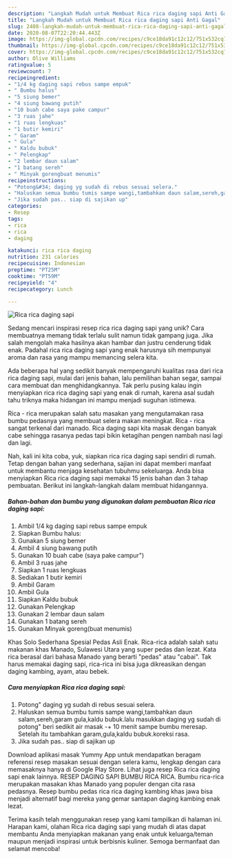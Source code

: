 ```yaml
---
description: "Langkah Mudah untuk Membuat Rica rica daging sapi Anti Gagal"
title: "Langkah Mudah untuk Membuat Rica rica daging sapi Anti Gagal"
slug: 2408-langkah-mudah-untuk-membuat-rica-rica-daging-sapi-anti-gagal
date: 2020-08-07T22:20:44.443Z
image: https://img-global.cpcdn.com/recipes/c9ce18da91c12c12/751x532cq70/rica-rica-daging-sapi-foto-resep-utama.jpg
thumbnail: https://img-global.cpcdn.com/recipes/c9ce18da91c12c12/751x532cq70/rica-rica-daging-sapi-foto-resep-utama.jpg
cover: https://img-global.cpcdn.com/recipes/c9ce18da91c12c12/751x532cq70/rica-rica-daging-sapi-foto-resep-utama.jpg
author: Olive Williams
ratingvalue: 5
reviewcount: 7
recipeingredient:
- "1/4 kg daging sapi rebus sampe empuk"
- " Bumbu halus"
- "5 siung bemer"
- "4 siung bawang putih"
- "10 buah cabe saya pake campur"
- "3 ruas jahe"
- "1 ruas lengkuas"
- "1 butir kemiri"
- " Garam"
- " Gula"
- " Kaldu bubuk"
- " Pelengkap"
- "2 lembar daun salam"
- "1 batang sereh"
- " Minyak gorengbuat menumis"
recipeinstructions:
- "Potong&#34; daging yg sudah di rebus sesuai selera."
- "Haluskan semua bumbu tumis sampe wangi,tambahkan daun salam,sereh,garam gula,kaldu bubuk.lalu masukkan daging yg sudah di potong&#34; beri sedikit air masak -+ 10 menit sampe bumbu meresap. Setelah itu tambahkan garam,gula,kaldu bubuk.koreksi rasa."
- "Jika sudah pas.. siap di sajikan up"
categories:
- Resep
tags:
- rica
- rica
- daging

katakunci: rica rica daging 
nutrition: 231 calories
recipecuisine: Indonesian
preptime: "PT25M"
cooktime: "PT59M"
recipeyield: "4"
recipecategory: Lunch

---
```



![Rica rica daging sapi](https://img-global.cpcdn.com/recipes/c9ce18da91c12c12/751x532cq70/rica-rica-daging-sapi-foto-resep-utama.jpg)

Sedang mencari inspirasi resep rica rica daging sapi yang unik? Cara membuatnya memang tidak terlalu sulit namun tidak gampang juga. Jika salah mengolah maka hasilnya akan hambar dan justru cenderung tidak enak. Padahal rica rica daging sapi yang enak harusnya sih mempunyai aroma dan rasa yang mampu memancing selera kita.

Ada beberapa hal yang sedikit banyak mempengaruhi kualitas rasa dari rica rica daging sapi, mulai dari jenis bahan, lalu pemilihan bahan segar, sampai cara membuat dan menghidangkannya. Tak perlu pusing kalau ingin menyiapkan rica rica daging sapi yang enak di rumah, karena asal sudah tahu triknya maka hidangan ini mampu menjadi suguhan istimewa.

Rica - rica merupakan salah satu masakan yang mengutamakan rasa bumbu pedasnya yang membuat selera makan meningkat. Rica - rica sangat terkenal dari manado. Rica daging sapi kita masak dengan banyak cabe sehingga rasanya pedas tapi bikin ketagihan pengen nambah nasi lagi dan lagi.


Nah, kali ini kita coba, yuk, siapkan rica rica daging sapi sendiri di rumah. Tetap dengan bahan yang sederhana, sajian ini dapat memberi manfaat untuk membantu menjaga kesehatan tubuhmu sekeluarga. Anda bisa menyiapkan Rica rica daging sapi memakai 15 jenis bahan dan 3 tahap pembuatan. Berikut ini langkah-langkah dalam membuat hidangannya.

<!--inarticleads1-->

##### Bahan-bahan dan bumbu yang digunakan dalam pembuatan Rica rica daging sapi:

1. Ambil 1/4 kg daging sapi rebus sampe empuk
1. Siapkan  Bumbu halus:
1. Gunakan 5 siung bemer
1. Ambil 4 siung bawang putih
1. Gunakan 10 buah cabe (saya pake campur&#34;)
1. Ambil 3 ruas jahe
1. Siapkan 1 ruas lengkuas
1. Sediakan 1 butir kemiri
1. Ambil  Garam
1. Ambil  Gula
1. Siapkan  Kaldu bubuk
1. Gunakan  Pelengkap
1. Gunakan 2 lembar daun salam
1. Gunakan 1 batang sereh
1. Gunakan  Minyak goreng(buat menumis)


Khas Solo Sederhana Spesial Pedas Asli Enak. Rica-rica adalah salah satu makanan khas Manado, Sulawesi Utara yang super pedas dan lezat. Kata rica berasal dari bahasa Manado yang berarti &#34;pedas&#34; atau &#34;cabai&#34;. Tak harus memakai daging sapi, rica-rica ini bisa juga dikreasikan dengan daging kambing, ayam, atau bebek. 

<!--inarticleads2-->

##### Cara menyiapkan Rica rica daging sapi:

1. Potong&#34; daging yg sudah di rebus sesuai selera.
1. Haluskan semua bumbu tumis sampe wangi,tambahkan daun salam,sereh,garam gula,kaldu bubuk.lalu masukkan daging yg sudah di potong&#34; beri sedikit air masak -+ 10 menit sampe bumbu meresap. Setelah itu tambahkan garam,gula,kaldu bubuk.koreksi rasa.
1. Jika sudah pas.. siap di sajikan up


Download aplikasi masak Yummy App untuk mendapatkan beragam referensi resep masakan sesuai dengan selera kamu, lengkap dengan cara memasaknya hanya di Google Play Store. Lihat juga resep Rica rica daging sapi enak lainnya. RESEP DAGING SAPI BUMBU RICA RICA. Bumbu rica-rica merupakan masakan khas Manado yang populer dengan cita rasa pedasnya. Resep bumbu pedas rica rica daging kambing khas jawa bisa menjadi alternatif bagi mereka yang gemar santapan daging kambing enak lezat. 

Terima kasih telah menggunakan resep yang kami tampilkan di halaman ini. Harapan kami, olahan Rica rica daging sapi yang mudah di atas dapat membantu Anda menyiapkan makanan yang enak untuk keluarga/teman maupun menjadi inspirasi untuk berbisnis kuliner. Semoga bermanfaat dan selamat mencoba!
